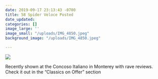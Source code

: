```yaml
---
date: 2019-09-17 23:13:43 -0700
title: 58 Spider Veloce Posted
date_updated: 
categories: []
image_large: ''
image_small: "/uploads/IMG_4850.jpeg"
background_image: "/uploads/IMG_4850.jpeg"

---
```

![]({{site.baseurl}}/uploads/IMG_4850.jpeg)

Recently shown at the Concoso Italiano in Monterey with rave reviews. Check it out in the “Classics on Offer” section